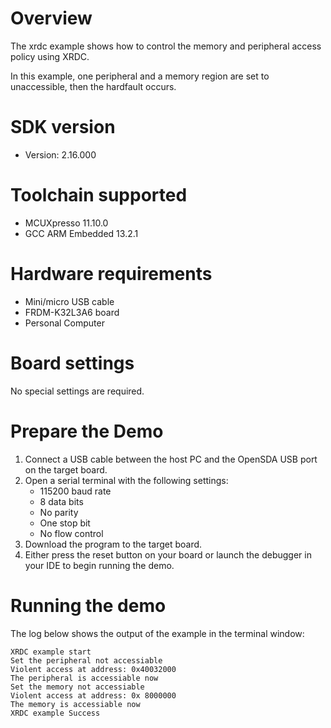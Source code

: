 Overview
========
The xrdc example shows how to control the memory and peripheral access
policy using XRDC.

In this example, one peripheral and a memory region are set to unaccessible, then
the hardfault occurs.

SDK version
===========
- Version: 2.16.000

Toolchain supported
===================
- MCUXpresso  11.10.0
- GCC ARM Embedded  13.2.1

Hardware requirements
=====================
- Mini/micro USB cable
- FRDM-K32L3A6 board
- Personal Computer

Board settings
==============
No special settings are required.

Prepare the Demo
================
1.  Connect a USB cable between the host PC and the OpenSDA USB port on the target board.
2.  Open a serial terminal with the following settings:
    - 115200 baud rate
    - 8 data bits
    - No parity
    - One stop bit
    - No flow control
3.  Download the program to the target board.
4.  Either press the reset button on your board or launch the debugger in your IDE to begin running the demo.

Running the demo
================
The log below shows the output of the example in the terminal window:
~~~~~~~~~~~~~~~~~~~~~~~~~~~~~~~~~~~
XRDC example start
Set the peripheral not accessiable
Violent access at address: 0x40032000
The peripheral is accessiable now
Set the memory not accessiable
Violent access at address: 0x 8000000
The memory is accessiable now
XRDC example Success
~~~~~~~~~~~~~~~~~~~~~~~~~~~~~~~~~~~
